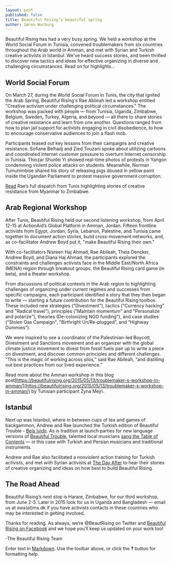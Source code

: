 ```yaml
---
layout: post
published: false
title: Beautiful Rising’s beautiful spring
author: Søren Warburg
---
```


Beautiful Rising has had a very busy spring. We held a workshop at the World Social Forum in Tunisia, convened troublemakers from six countries throughout the Arab world in Amman, and met with Syrian and Turkish creative activists in Istanbul. We've heard success stories, and been thrilled to discover new tactics and ideas for effective organizing in diverse and challenging circumstances. Read on for highlights… 

## World Social Forum

On March 27, during the World Social Forum in Tunis, the city that ignited the Arab Spring, Beautiful Rising's Rae Abileah led a workshop entitled "Creative activism under challenging political circumstances." The workshop was packed with people — from Tunisia, Uganda, Zimbabwe, Belgium, Sweden, Turkey, Algeria, and beyond — all there to share stories of creative resistance and learn from one another. Questions ranged from how to plan jail support for activists engaging in civil disobedience, to how to encourage conservative audiences to join a flash mob. 

Participants teased out key lessons from their campaigns and creative resistance. Sofiane Belhadj and Zied Touzani spoke about utilizing cartoons and coordinated Internet customer pressure to overturn Internet censorship in Tunisia. Thinzar Shunlei Yi showed real-time photos of protests in Yangon condemning violent police attacks on students. Meanwhile, Norman Tumuhimbise shared his story of releasing pigs doused in yellow paint inside the Ugandan Parliament to protest massive government corruption.  

[Read](https://beautifulrising.org/2015/03/30/beautiful-rising-at-the-world-social-forum-2015/) Rae’s full dispatch from Tunis highlighting stories of creative resistance from Myanmar to Zimbabwe. 

## Arab Regional Workshop

After Tunis, Beautiful Rising held our second listening workshop, from April 12-15 at ActionAid’s Global Platform in Amman, Jordan. Fifteen frontline activists from Egypt, Jordan, Syria, Lebanon, Palestine, and Tunisia came together to document action stories, build cross-movement networks, and, as co-facilitator Andrew Boyd put it, "make Beautiful Rising their own."

With co-facilitators Nisreen Haj Ahmad, Rae Abileah, Theis Dencker, Andrew Boyd, and Diana Haj Ahmad, the participants explored the constraints and challenges activists face in the Middle East/North Africa (MENA) region through breakout groups, the Beautiful Rising card game (in beta), and a theater workshop.

From discussions of political contexts in the Arab region to highlighting challenges of organizing under current regimes and successes from specific campaigns, each participant identified a story that they then began to write — starting a future contribution for the Beautiful Rising toolbox. These included new strategies ("Divestment"), tactics ("Currency hacking" and "Radical travel"), principles ("Maintain momentum" and "Personalize and polarize"), theories (De-colonizing NGO funding"), and case studies ("Stolen Gas Campaign", "Birthright Un/Re-plugged", and “Highway Dummies").

We were inspired to see a coordinator of the Palestinian-led Boycott, Divestment and Sanctions movement and an organizer with the global climate justice movement to divest from fossil fuels pair up to write a piece on divestment, and discover common principles and different challenges. “This is the magic of working across silos,” said Rae Abileah, “and distilling out best practices from our lived experience.”

Read more about the Amman workshop in this blog post[https://beautifulrising.org/2015/05/13/troublemaker-s-workshop-in-amman/](https://beautifulrising.org/2015/05/13/troublemaker-s-workshop-in-amman/) by Tunisian participant Zyna Mejri.

## Istanbul

Next up was Istanbul, where in between cups of tea and games of backgammon, Andrew and Rae launched the Turkish edition of Beautiful Trouble - [Bela Iyidir](https://www.facebook.com/BelaIyidirDevrimKilavuzu ). As is tradition at launch parties for new language versions of [Beautiful Trouble](beautifultrouble.org), talented local musicians [sang the Table of Contents](https://www.youtube.com/watch?v=3J0fqc0h4b0&feature=youtu.be) — in this case with Turkish and Persian musicians and traditional instruments.

Andrew and Rae also facilitated a nonviolent action training for Turkish activists, and met with Syrian activists at [The Day After](http://tda-sy.org/?lang=en) to hear their stories of creative organizing and ideas on how best to build Beautiful Rising. 

## The Road Ahead

Beautiful Rising’s next stop is Harare, Zimbabwe, for our third workshop, from June 2-5. Later in 2015 look for us in Uganda and Bangladesh — email us at swa(at)ms.dk if you have activists contacts in these countries who may be interested in getting involved. 

Thanks for reading. As always, we’re @BeautRising on Twitter and [Beautiful Rising on Facebook](https://www.facebook.com/BeautifulRising) and we hope you’ll keep us updated on your work too!

-The Beautiful Rising Team


Enter text in [Markdown](http://daringfireball.net/projects/markdown/). Use the toolbar above, or click the **?** button for formatting help.
